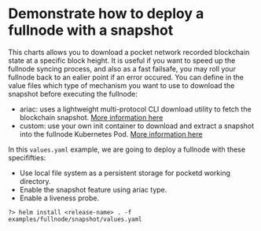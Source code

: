 # Demonstrate how to deploy a fullnode with a snapshot

This charts allows you to download a pocket network recorded blockchain state at a specific block height. It is
useful if you want to speed up the fullnode syncing process, and also as a fast failsafe, you may roll your
fullnode back to an ealier point if an error occured.
You can define in the value files which type of mechanism you want to use to download the snapshot before
executing the fullnode:
* ariac: uses a lightweight multi-protocol CLI download utility to fetch the blockchain snapshot. [More information here](https://github.com/eddyzags/pocket-network-helm-chart/blob/a2857d514fe63d4ef7e2b54655694a70bd814b20/shannon-values.yaml#L1299-L1333)
* custom: use your own init container to download and extract a snapshot into the fullnode Kubernetes Pod. [More information here]()

In this `values.yaml` example, we are going to deploy a fullnode with these specififties:
* Use local file system as a persistent storage for pocketd working directory.
* Enable the snapshot feature using ariac type.
* Enable a liveness probe.

```shell
?> helm install <release-name> . -f examples/fullnode/snapshot/values.yaml
```
